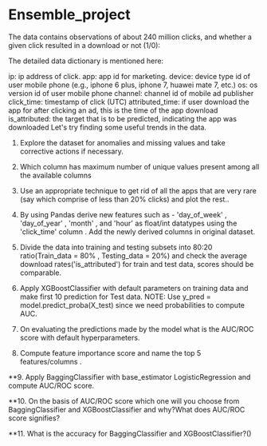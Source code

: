 # Ensemble_project
The data contains observations of about 240 million clicks, and whether a given click resulted in a download or not (1/0):

The detailed data dictionary is mentioned here:

ip: ip address of click. app: app id for marketing. device: device type id of user mobile phone (e.g., iphone 6 plus, iphone 7, huawei mate 7, etc.) os: os version id of user mobile phone channel: channel id of mobile ad publisher click_time: timestamp of click (UTC) attributed_time: if user download the app for after clicking an ad, this is the time of the app download is_attributed: the target that is to be predicted, indicating the app was downloaded Let's try finding some useful trends in the data.

1. Explore the dataset for anomalies and missing values and take corrective actions if necessary.

2. Which column has maximum number of unique values present among all the available columns

3. Use an appropriate technique to get rid of all the apps that are very rare (say which comprise of less than 20% clicks) and plot the rest..

4. By using Pandas derive new features such as - 'day_of_week' , 'day_of_year' , 'month' , and 'hour' as float/int datatypes using the 'click_time' column . Add the newly derived columns in original dataset.

5. Divide the data into training and testing subsets into 80:20 ratio(Train_data = 80% , Testing_data = 20%) and check the average download rates('is_attributed') for train and test data, scores should be comparable.

6. Apply XGBoostClassifier with default parameters on training data and make first 10 prediction for Test data. NOTE: Use y_pred = model.predict_proba(X_test) since we need probabilities to compute AUC.

7. On evaluating the predictions made by the model what is the AUC/ROC score with default hyperparameters.

8. Compute feature importance score and name the top 5 features/columns .

**9. Apply BaggingClassifier with base_estimator LogisticRegression and compute AUC/ROC score.

**10. On the basis of AUC/ROC score which one will you choose from BaggingClassifier and XGBoostClassifier and why?What does AUC/ROC score signifies?

**11. What is the accuracy for BaggingClassifier and XGBoostClassifier?()
